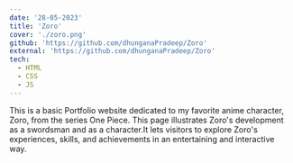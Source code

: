 ```yaml
---
date: '28-05-2023'
title: 'Zoro'
cover: './zoro.png'
github: 'https://github.com/dhunganaPradeep/Zoro'
external: 'https://github.com/dhunganaPradeep/Zoro'
tech:
  - HTML
  - CSS
  - JS
---
```


This is a basic Portfolio website dedicated to my favorite anime character, Zoro, from the series One Piece. This page illustrates Zoro's development as a swordsman and as a character.It lets visitors to explore Zoro's experiences, skills, and achievements in an entertaining and interactive way.
